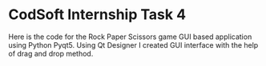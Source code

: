 # CodSoft Internship Task 4
Here is the code for the Rock Paper Scissors game GUI based application using Python Pyqt5.
Using Qt Designer I created GUI interface with the help of drag and drop method.
